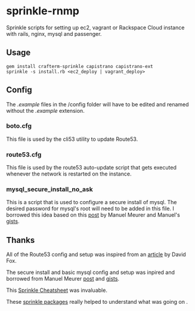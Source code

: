 sprinkle-rnmp
=============

Sprinkle scripts for setting up ec2, vagrant or Rackspace Cloud instance with rails, nginx, mysql and passenger.

Usage
-----

    gem install crafterm-sprinkle capistrano capistrano-ext
    sprinkle -s install.rb <ec2_deploy | vagrant_deploy>

Config
------

The *.example* files in the /config folder will have to be edited and renamed without the *.example* extension.

### boto.cfg

This file is used by the cli53 utility to update Route53.

### route53.cfg

This file is used by the route53 auto-update script that gets executed whenever the network is restarted on the instance.

### mysql_secure_install_no_ask

This is a script that is used to configure a secure install of mysql. The desired password for mysql's root will need to be added in this file. I borrowed this idea based on this [post](http://www.krautcomputing.com/blog/2012/08/22/how-to-install-and-secure-mysql-5-5-from-source-with-sprinkle/) by Manuel Meurer  and Manuel's [gists](https://gist.github.com/manuelmeurer/3325729).

Thanks
------

All of the Route53 config and setup was inspired from an [article](http://cantina.co/2012/01/25/automated-dns-for-aws-instances-using-route-53/) by David Fox.

The secure install and basic mysql config and setup was inpired and borrowed from Manuel Meurer [post](http://www.krautcomputing.com/blog/2012/08/22/how-to-install-and-secure-mysql-5-5-from-source-with-sprinkle/) and [gists](https://gist.github.com/manuelmeurer/3325729).

This [Sprinkle Cheatsheet](http://maxim.github.io/sprinkle-cheatsheet/) was invaluable.

These [sprinkle packages](https://github.com/trevorturk/sprinkle-packages) really helped to understand what was going on .
